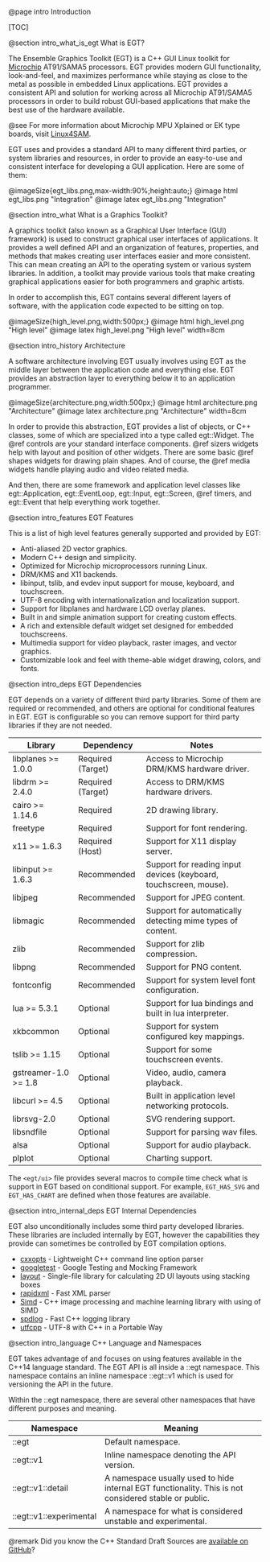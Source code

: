 @page intro Introduction

[TOC]

@section intro_what_is_egt What is EGT?

The Ensemble Graphics Toolkit (EGT) is a C++ GUI Linux toolkit for
[Microchip](https://www.microchip.com/) AT91/SAMA5 processors.  EGT provides
modern GUI functionality, look-and-feel, and maximizes performance while staying
as close to the metal as possible in embedded Linux applications. EGT provides a
consistent API and solution for working across all Microchip AT91/SAMA5
processors in order to build robust GUI-based applications that make the best
use of the hardware available.

@see For more information about Microchip MPU Xplained or EK type boards, visit
[Linux4SAM](http://www.at91.com/linux4sam/bin/view/Linux4SAM).

EGT uses and provides a standard API to many different third parties, or system
libraries and resources, in order to provide an easy-to-use and consistent
interface for developing a GUI application.  Here are some of them:

@imageSize{egt_libs.png,max-width:90%;height:auto;}
@image html egt_libs.png "Integration"
@image latex egt_libs.png "Integration"


@section intro_what What is a Graphics Toolkit?

A graphics toolkit (also known as a Graphical User Interface (GUI) framework) is
used to construct graphical user interfaces of applications.  It provides a
well defined API and an organization of features, properties, and methods that
makes creating user interfaces easier and more consistent. This can mean
creating an API to the operating system or various system libraries.  In
addition, a toolkit may provide various tools that make creating graphical
applications easier for both programmers and graphic artists.

In order to accomplish this, EGT contains several different layers of software,
with the application code expected to be sitting on top.

@imageSize{high_level.png,width:500px;}
@image html high_level.png "High level"
@image latex high_level.png "High level" width=8cm

@section intro_history Architecture

A software architecture involving EGT usually involves using EGT as the middle
layer between the application code and everything else.  EGT provides an
abstraction layer to everything below it to an application programmer.

@imageSize{architecture.png,width:500px;}
@image html architecture.png "Architecture"
@image latex architecture.png "Architecture" width=8cm

In order to provide this abstraction, EGT provides a list of objects, or C++
classes, some of which are specialized into a type called egt::Widget. The @ref
controls are your standard interface components.  @ref sizers widgets help with
layout and position of other widgets.  There are some basic @ref shapes widgets
for drawing plain shapes.  And of course, the @ref media widgets handle playing
audio and video related media.

And then, there are some framework and application level classes like
egt::Application, egt::EventLoop, egt::Input, egt::Screen, @ref timers, and
egt::Event that help everything work together.

@section intro_features EGT Features

This is a list of high level features generally supported and provided by EGT:

- Anti-aliased 2D vector graphics.
- Modern C++ design and simplicity.
- Optimized for Microchip microprocessors running Linux.
- DRM/KMS and X11 backends.
- libinput, tslib, and evdev input support for mouse, keyboard, and touchscreen.
- UTF-8 encoding with internationalization and localization support.
- Support for libplanes and hardware LCD overlay planes.
- Built in and simple animation support for creating custom effects.
- A rich and extensible default widget set designed for embedded touchscreens.
- Multimedia support for video playback, raster images, and vector graphics.
- Customizable look and feel with theme-able widget drawing, colors, and fonts.

@section intro_deps EGT Dependencies

EGT depends on a variety of different third party libraries.  Some of them are
required or recommended, and others are optional for conditional features in
EGT.  EGT is configurable so you can remove support for third party libraries if
they are not needed.

Library              | Dependency        | Notes
-------------------- | ----------------- | --------------
libplanes >= 1.0.0   | Required (Target) | Access to Microchip DRM/KMS hardware driver.
libdrm >= 2.4.0      | Required (Target) | Access to DRM/KMS hardware drivers.
cairo >= 1.14.6      | Required          | 2D drawing library.
freetype             | Required          | Support for font rendering.
x11 >= 1.6.3         | Required (Host)   | Support for X11 display server.
libinput >= 1.6.3    | Recommended       | Support for reading input devices (keyboard, touchscreen, mouse).
libjpeg              | Recommended       | Support for JPEG content.
libmagic             | Recommended       | Support for automatically detecting mime types of content.
zlib                 | Recommended       | Support for zlib compression.
libpng               | Recommended       | Support for PNG content.
fontconfig           | Recommended       | Support for system level font configuration.
lua >= 5.3.1         | Optional          | Support for lua bindings and built in lua interpreter.
xkbcommon            | Optional          | Support for system configured key mappings.
tslib >= 1.15        | Optional          | Support for some touchscreen events.
gstreamer-1.0 >= 1.8 | Optional          | Video, audio, camera playback.
libcurl >= 4.5       | Optional          | Built in application level networking protocols.
librsvg-2.0          | Optional          | SVG rendering support.
libsndfile           | Optional          | Support for parsing wav files.
alsa                 | Optional          | Support for audio playback.
plplot               | Optional          | Charting support.

The `<egt/ui>` file provides several macros to compile time check what is support
in EGT based on conditional support.  For example, `EGT_HAS_SVG` and `EGT_HAS_CHART`
are defined when those features are available.

@section intro_internal_deps EGT Internal Dependencies

EGT also unconditionally includes some third party developed libraries.  These
libraries are included internally by EGT, however the capabilities they provide
can sometimes be controlled by EGT compilation options.

- [cxxopts](https://github.com/jarro2783/cxxopts) - Lightweight C++ command line option parser
- [googletest](https://github.com/google/googletest) - Google Testing and Mocking Framework
- [layout](https://github.com/randrew/layout) - Single-file library for calculating 2D UI layouts using stacking boxes
- [rapidxml](http://rapidxml.sourceforge.net/) - Fast XML parser
- [Simd](https://github.com/ermig1979/Simd) - C++ image processing and machine learning library with using of SIMD
- [spdlog](https://github.com/gabime/spdlog) - Fast C++ logging library
- [utfcpp](http://utfcpp.sourceforge.net/) - UTF-8 with C++ in a Portable Way

@section intro_language C++ Language and Namespaces

EGT takes advantage of and focuses on using features available in the C++14
language standard.  The EGT API is all inside a ::egt namespace.  This
namespace contains an inline namespace ::egt::v1 which is used for versioning
the API in the future.

Within the ::egt namespace, there are several other namespaces that have
different purposes and meaning.

Namespace                 | Meaning
------------------------- | -------------
::egt                     | Default namespace.
::egt::v1                 | Inline namespace denoting the API version.
::egt::v1::detail         | A namespace usually used to hide internal EGT functionality.  This is not considered stable or public.
::egt::v1::experimental   | A namespace for what is considered unstable and experimental.

@remark Did you know the C++ Standard Draft Sources are [available on GitHub](https://github.com/cplusplus/draft)?
